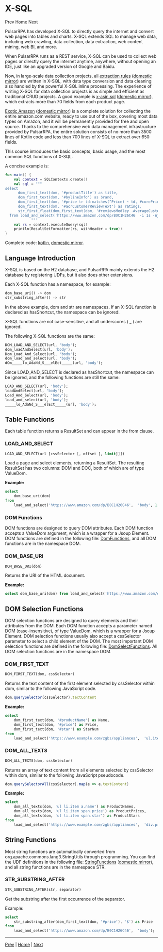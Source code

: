 X-SQL
=
[Prev](12massive-crawling.md) [Home](1home.md) [Next](14AI-extraction.md)

PulsarRPA has developed X-SQL to directly query the internet and convert web pages into tables and charts. X-SQL extends SQL to manage web data, including web crawling, data collection, data extraction, web content mining, web BI, and more.

When PulsarRPA runs as a REST service, X-SQL can be used to collect web pages or directly query the internet anytime, anywhere, without opening an IDE, just like an upgraded version of Google and Baidu.

Now, in large-scale data collection projects, all [extraction rules](https://github.com/platonai/exotic-amazon/tree/main/src/main/resources/sites/amazon/crawl/parse/sql/crawl/) ([domestic mirror](https://gitee.com/platonai_galaxyeye/exotic-amazon/tree/main/src/main/resources/sites/amazon/crawl/parse/sql/crawl/)) are written in X-SQL, with data type conversion and data cleaning also handled by the powerful X-SQL inline processing. The experience of writing X-SQL for data collection projects is as simple and efficient as traditional CRUD projects. A good example is [x-asin.sql](https://github.com/platonai/exotic-amazon/blob/main/src/main/resources/sites/amazon/crawl/parse/sql/crawl/x-asin.sql) ([domestic mirror](https://gitee.com/platonai_galaxyeye/exotic-amazon/blob/main/src/main/resources/sites/amazon/crawl/parse/sql/crawl/x-asin.sql)), which extracts more than 70 fields from each product page.

[Exotic Amazon](https://github.com/platonai/exotic-amazon) ([domestic mirror](https://gitee.com/platonai_galaxyeye/exotic-amazon)) is a complete solution for collecting the entire amazon.com website, ready to use out of the box, covering most data types on Amazon, and it will be permanently provided for free and open source. Thanks to the comprehensive web data management infrastructure provided by PulsarRPA, the entire solution consists of no more than 3500 lines of Kotlin code and less than 700 lines of X-SQL to extract over 650 fields.

This course introduces the basic concepts, basic usage, and the most common SQL functions of X-SQL.

A concise example is:

```kotlin
fun main() {
    val context = SQLContexts.create()
    val sql = """
select
      dom_first_text(dom, '#productTitle') as title,
      dom_first_text(dom, '#bylineInfo') as brand,
      dom_first_text(dom, '#price tr td:matches(^Price) ~ td, #corePrice_desktop tr td:matches(^Price) ~ td') as price,
      dom_first_text(dom, '#acrCustomerReviewText') as ratings,
      str_first_float(dom_first_text(dom, '#reviewsMedley .AverageCustomerReviews span:contains(out of)'), 0.0) as score
  from load_and_select('https://www.amazon.com/dp/B0C1H26C46  -i 1s -njr 3', 'body');
            """
    val rs = context.executeQuery(sql)
    println(ResultSetFormatter(rs, withHeader = true))
}
```

Complete code: [kotlin](../../pulsar-app/pulsar-examples/src/main/kotlin/ai/platon/pulsar/examples/_10_XSQL.kt), [domestic mirror](https://gitee.com/platonai_galaxyeye/PulsarRPA/blob/1.10.x/pulsar-app/pulsar-examples/src/main/kotlin/ai/platon/pulsar/examples/_10_XSQL.kt).

## Language Introduction

X-SQL is based on the H2 database, and PulsarRPA mainly extends the H2 database by registering UDFs, but it also does other extensions.

Each X-SQL function has a namespace, for example:

```sql
dom_base_uri() -> dom
str_substring_after() -> str
```

In the above example, dom and str are namespaces. If an X-SQL function is declared as hasShortcut, the namespace can be ignored.

X-SQL functions are not case-sensitive, and all underscores ( _ ) are ignored.

The following X-SQL functions are the same:

```sql
DOM_LOAD_AND_SELECT(url, 'body');
dom_loadAndSelect(url, 'body');
Dom_Load_And_Select(url, 'body');
dom_load_and_select(url, 'body');
dOm_____lo_AdaNd_S___elEct_____(url, 'body');
```

Since LOAD_AND_SELECT is declared as hasShortcut, the namespace can be ignored, and the following functions are still the same:

```sql
LOAD_AND_SELECT(url, 'body');
loadAndSelect(url, 'body');
Load_And_Select(url, 'body');
load_and_select(url, 'body');
_____lo_AdaNd_S___elEct_____(url, 'body');
```

## Table Functions

Each table function returns a ResultSet and can appear in the from clause.

### LOAD_AND_SELECT

```sql
LOAD_AND_SELECT(url [cssSelector [, offset [, limit]]])
```

Load a page and select elements, returning a ResultSet. The resulting ResultSet has two columns: DOM and DOC, both of which are of type ValueDom.

**Example:**

```sql
select
    dom_base_uri(dom)
from
    load_and_select('https://www.amazon.com/dp/B0C1H26C46',  'body', 1, 10)
```

### DOM Functions

DOM functions are designed to query DOM attributes. Each DOM function accepts a ValueDom argument, which is a wrapper for a Jsoup Element. DOM functions are defined in the following file: [DomFunctions](../../pulsar-ql/src/main/kotlin/ai/platon/pulsar/ql/h2/udfs/DomFunctions.kt), and all DOM functions are in the namespace DOM.

### DOM_BASE_URI

```sql
DOM_BASE_URI(dom)
```

Returns the URI of the HTML document.

**Example:**

```sql
select dom_base_uri(dom) from load_and_select('https://www.amazon.com/dp/B0C1H26C46',  'body')
```

## DOM Selection Functions

DOM selection functions are designed to query elements and their attributes from the DOM. Each DOM function accepts a parameter named DOM (case-insensitive), of type ValueDom, which is a wrapper for a Jsoup Element. DOM selection functions usually also accept a cssSelector parameter to select a child element of the DOM. The most important DOM selection functions are defined in the following file: [DomSelectFunctions](../../pulsar-ql/src/main/kotlin/ai/platon/pulsar/ql/h2/udfs/DomSelectFunctions.kt). All DOM selection functions are in the namespace DOM.

### DOM_FIRST_TEXT

```sql
DOM_FIRST_TEXT(dom, cssSelector)
```

Returns the text content of the first element selected by cssSelector within dom, similar to the following JavaScript code.

```javascript
dom.querySelector(cssSelector).textContent
```

**Example:**

```sql
select
    dom_first_text(dom, '#productName') as Name,
    dom_first_text(dom, '#price') as Price,
    dom_first_text(dom, '#star') as StarNum
from
    load_and_select('https://www.example.com/zgbs/appliances',  'ul.item-collection li.item')
```

### DOM_ALL_TEXTS

```sql
DOM_ALL_TEXTS(dom, cssSelector)
```

Returns an array of text content from all elements selected by cssSelector within dom, similar to the following JavaScript pseudocode.

```javascript
dom.querySelectorAll(cssSelector).map(e => e.textContent)
```

**Example:**

```sql
select
    dom_all_texts(dom, 'ul li.item a.name') as ProductNames,
    dom_all_texts(dom, 'ul li.item span.price') as ProductPrices,
    dom_all_texts(dom, 'ul li.item span.star') as ProductStars
from
    load_and_select('https://www.example.com/zgbs/appliances',  'div.products')
```

## String Functions

Most string functions are automatically converted from org.apache.commons.lang3.StringUtils through programming. You can find the UDF definitions in the following file: [StringFunctions](../../pulsar-ql/src/main/kotlin/ai/platon/pulsar/ql/h2/udfs/StringFunctions.kt) ([domestic mirror](https://gitee.com/platonai_galaxyeye/PulsarRPA/blob/1.10.x/pulsar-ql/src/main/kotlin/ai/platon/pulsar/ql/h2/udfs/StringFunctions.kt)), and all string functions are in the namespace STR.

### STR_SUBSTRING_AFTER

```sql
STR_SUBSTRING_AFTER(str, separator)
```

Get the substring after the first occurrence of the separator.

Example:

```sql
select
    str_substring_after(dom_first_text(dom, '#price'), '$') as Price
from
    load_and_select('https://www.amazon.com/dp/B0C1H26C46',  'body');
```

------

[Prev](12massive-crawling.md) | [Home](1home.md) | [Next](14AI-extraction.md)
